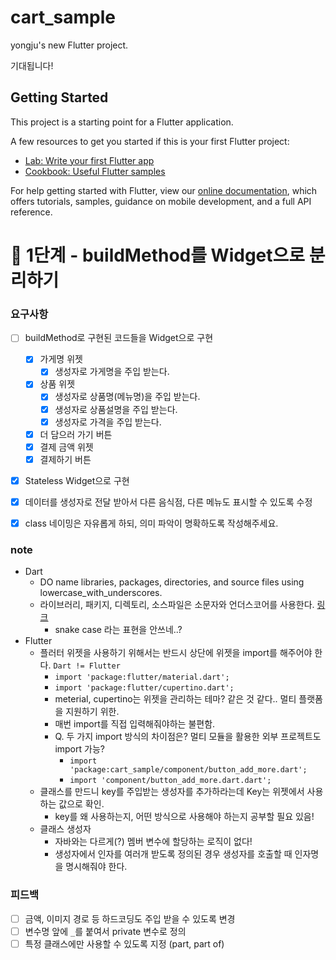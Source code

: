 # cart_sample

yongju's new Flutter project.

기대됩니다!


## Getting Started

This project is a starting point for a Flutter application.

A few resources to get you started if this is your first Flutter project:

- [Lab: Write your first Flutter app](https://flutter.dev/docs/get-started/codelab)
- [Cookbook: Useful Flutter samples](https://flutter.dev/docs/cookbook)

For help getting started with Flutter, view our
[online documentation](https://flutter.dev/docs), which offers tutorials,
samples, guidance on mobile development, and a full API reference.


# 🚀 1단계 - buildMethod를 Widget으로 분리하기

### 요구사항
- [ ] buildMethod로 구현된 코드들을 Widget으로 구현
  - [x] 가게명 위젯
    - [x] 생성자로 가게명을 주입 받는다.
  - [x] 상품 위젯
    - [x] 생성자로 상품명(메뉴명)을 주입 받는다.
    - [x] 생성자로 상품설명을 주입 받는다.
    - [x] 생성자로 가격을 주입 받는다.
  - [x] 더 담으러 가기 버튼
  - [x] 결제 금액 위젯
  - [x] 결제하기 버튼
- [x] Stateless Widget으로 구현
- [x] 데이터를 생성자로 전달 받아서 다른 음식점, 다른 메뉴도 표시할 수 있도록 수정
- [x] class 네이밍은 자유롭게 하되, 의미 파악이 명확하도록 작성해주세요.



### note
- Dart 
  - DO name libraries, packages, directories, and source files using lowercase_with_underscores.
  - 라이브러리, 패키지, 디렉토리, 소스파일은 소문자와 언더스코어를 사용한다. [링크](https://dart.dev/guides/language/effective-dart/style#do-name-libraries-and-source-files-using-lowercase_with_underscores)
    - snake case 라는 표현을 안쓰네..?
- Flutter
  - 플러터 위젯을 사용하기 위해서는 반드시 상단에 위젯을 import를 해주어야 한다. `Dart != Flutter`
    - `import 'package:flutter/material.dart';`
    - `import 'package:flutter/cupertino.dart';`
    - meterial, cupertino는 위젯을 관리하는 테마? 같은 것 같다.. 멀티 플랫폼을 지원하기 위한.
    - 매번 import를 직접 입력해줘야하는 불편함.
    - Q. 두 가지 import 방식의 차이점은? 멀티 모듈을 활용한 외부 프로젝트도 import 가능?
      - `import 'package:cart_sample/component/button_add_more.dart';`
      - `import 'component/button_add_more.dart.dart';`
  - 클래스를 만드니 key를 주입받는 생성자를 추가하라는데 Key는 위젯에서 사용하는 값으로 확인. 
    - key를 왜 사용하는지, 어떤 방식으로 사용해야 하는지 공부할 필요 있음!
  - 클래스 생성자
    - 자바와는 다르게(?) 멤버 변수에 할당하는 로직이 없다!
    - 생성자에서 인자를 여러개 받도록 정의된 경우 생성자를 호출할 때 인자명을 명시해줘야 한다.

### 피드백
- [ ] 금액, 이미지 경로 등 하드코딩도 주입 받을 수 있도록 변경
- [ ] 변수명 앞에 `_`를 붙여서 private 변수로 정의
- [ ] 특정 클래스에만 사용할 수 있도록 지정 (part, part of)